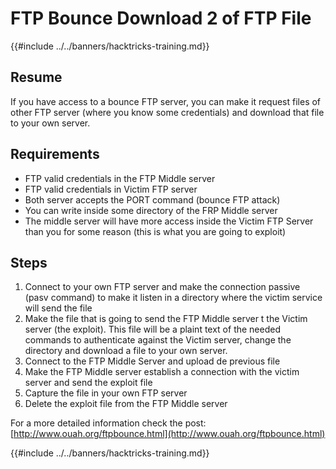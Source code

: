 # FTP Bounce Download 2 of FTP File

{{#include ../../banners/hacktricks-training.md}}


## Resume

If you have access to a bounce FTP server, you can make it request files of other FTP server \(where you know some credentials\) and download that file to your own server.

## Requirements

- FTP valid credentials in the FTP Middle server
- FTP valid credentials in Victim FTP server
- Both server accepts the PORT command \(bounce FTP attack\)
- You can write inside some directory of the FRP Middle server
- The middle server will have more access inside the Victim FTP Server than you for some reason \(this is what you are going to exploit\)

## Steps

1. Connect to your own FTP server and make the connection passive \(pasv command\) to make it listen in a directory where the victim service will send the file
2. Make the file that is going to send the FTP Middle server t the Victim server \(the exploit\). This file will be a plaint text of the needed commands to authenticate against the Victim server, change the directory and download a file to your own server.
3. Connect to the FTP Middle Server and upload de previous file
4. Make the FTP Middle server establish a connection with the victim server and send the exploit file
5. Capture the file in your own FTP server
6. Delete the exploit file from the FTP Middle server

For a more detailed information check the post: [http://www.ouah.org/ftpbounce.html](http://www.ouah.org/ftpbounce.html)


{{#include ../../banners/hacktricks-training.md}}



